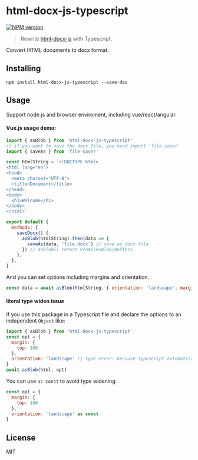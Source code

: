# html-docx-js-typescript

[![NPM version][npm-image]][npm-url]

> Rewrite [html-docx-js](https://www.npmjs.com/package/html-docx-js) with Typescript.

Convert HTML documents to docx format.

## Installing

```
npm install html-docx-js-typescript --save-dev
```

## Usage

Support node.js and browser enviroment, including vue/react/angular.

#### Vue.js usage demo:

```js
import { asBlob } from 'html-docx-js-typescript'
// if you want to save the docx file, you need import 'file-saver'
import { saveAs } from 'file-saver'

const htmlString = `<!DOCTYPE html>
<html lang="en">
<head>
  <meta charset="UTF-8">
  <title>Document</title>
</head>
<body>
  <h1>Welcome</h1>
</body>
</html>`

export default {
  methods: {
    saveDocx() {
      asBlob(htmlString).then(data => {
        saveAs(data, 'file.docx') // save as docx file
      }) // asBlob() return Promise<Blob|Buffer>
    },
  },
}
```

And you can set options including margins and orientation.

```js
const data = await asBlob(htmlString, { orientation: 'landscape', margins: { top: 100 } })
```

#### literal type widen issue

If you use this package in a Typescript file and declare the options to an independent `Object` like:
``` js
import { asBlob } from 'html-docx-js-typescript'
const opt = {
  margin: {
    top: 100
  },
  orientation: 'landscape' // type error: because typescript automatically widen this type to 'string' but not 'Orient' - 'string literal type'
}
await asBlob(html, opt)
```
You can use `as const` to avoid type widening.
``` js
const opt = {
  margin: {
    top: 100
  },
  orientation: 'landscape' as const
}
```

## License

MIT

[npm-image]: https://img.shields.io/npm/v/html-docx-js-typescript
[npm-url]: https://npmjs.com/package/html-docx-js-typescript
